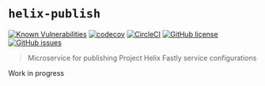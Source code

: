 # `helix-publish`


[![Known Vulnerabilities](https://snyk.io/test/github/adobe/helix-publish/badge.svg?targetFile=package.json)](https://snyk.io/test/github/adobe/helix-publish?targetFile=package.json)
[![codecov](https://img.shields.io/codecov/c/github/adobe/helix-publish.svg)](https://codecov.io/gh/adobe/helix-publish)
[![CircleCI](https://img.shields.io/circleci/project/github/adobe/helix-publish.svg)](https://circleci.com/gh/adobe/helix-publish)
[![GitHub license](https://img.shields.io/github/license/adobe/helix-publish.svg)](https://github.com/adobe/helix-publish/blob/master/LICENSE)
[![GitHub issues](https://img.shields.io/github/issues/adobe/helix-publish.svg)](https://github.com/adobe/helix-publish/issues)


> Microservice for publishing Project Helix Fastly service configurations

Work  in progress
